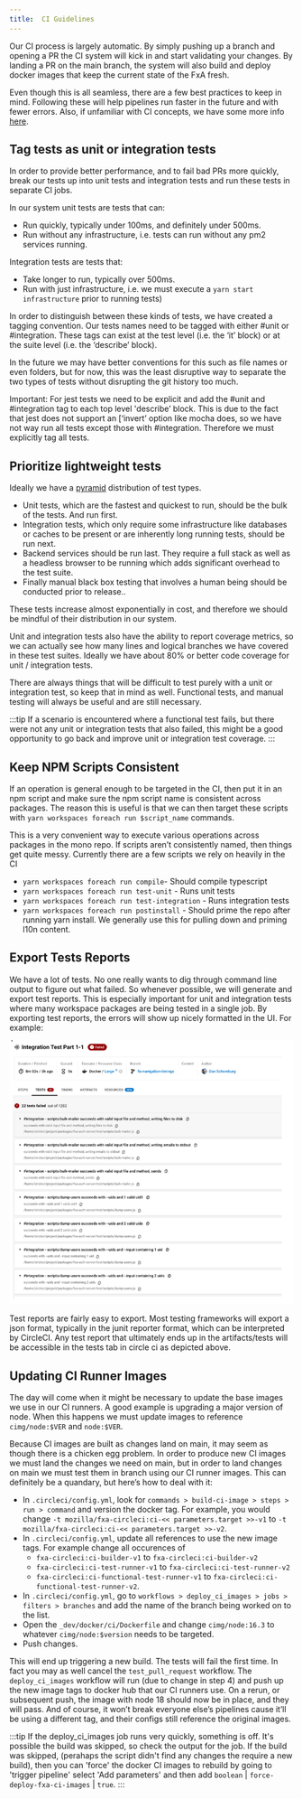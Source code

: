 ```yaml
---
title:  CI Guidelines
---
```


Our CI process is largely automatic. By simply pushing up a branch and opening a PR the CI system will kick in and start validating your changes. By landing a PR on the main branch, the system will also build and deploy docker images that keep the current state of the FxA fresh.

Even though this is all seamless, there are a few best practices to keep in mind. Following these will help pipelines run faster in the future and with fewer errors. Also, if unfamiliar with CI concepts, we have some more info [here](/ecosystem-platform/reference/tests-in-circleci#workflows).

## Tag tests as unit or integration tests
In order to provide better performance, and to fail bad PRs more quickly, break our tests up into unit tests and integration tests and run these tests in separate CI jobs.

In our system unit tests are tests that can:
- Run quickly, typically under 100ms, and definitely under 500ms.
- Run without any infrastructure, i.e. tests can run without any pm2 services running.

Integration tests are tests that:
- Take longer to run, typically over 500ms.
- Run with just infrastructure, i.e. we must execute a `yarn start infrastructure` prior to running tests)

In order to distinguish between these kinds of tests, we have created a tagging convention. Our tests names need to be tagged with either #unit or #integration. These tags can exist at the test level (i.e. the ‘it’ block) or at the suite level (i.e. the ‘describe’ block). 

In the future we may have better conventions for this such as file names or even folders, but for now, this was the least disruptive way to separate the two types of tests without disrupting the git history too much.

Important: For jest tests we need to be explicit and add the #unit and #integration tag to each top level 'describe’ block. This is due to the fact that jest does not support an [‘invert’ option[](https://mochajs.org/api/mocha#invert) like mocha does, so we have not way run all tests except those with #integration. Therefore we must explicitly tag all tests.

## Prioritize lightweight tests
Ideally we have a [pyramid](https://martinfowler.com/articles/practical-test-pyramid.html) distribution of test types. 

- Unit tests, which are the fastest and quickest to run, should be the bulk of the tests. And run first.
- Integration tests, which only require some infrastructure like databases or caches to be present or are inherently long running tests, should be run next.
- Backend services should be run last. They require a full stack as well as a headless browser to be running which adds significant overhead to the test suite.
- Finally manual black box testing that involves a human being should be conducted prior to release.. 

These tests increase almost exponentially in cost, and therefore we should be mindful of their distribution in our system. 

Unit and integration tests also have the ability to report coverage metrics, so we can actually see how many lines and logical branches we have covered in these test suites. Ideally we have about 80% or better code coverage for unit / integration tests.

There are always things that will be difficult to test purely with a unit or integration test, so keep that in mind as well. Functional tests, and manual testing will always be useful and are still necessary.

:::tip
If a scenario is encountered where a functional test fails, but there were not any unit or integration tests that also failed, this might be a good opportunity to go back and improve unit or integration test coverage. 
:::




## Keep NPM Scripts Consistent
If an operation is general enough to be targeted in the CI, then put it in an npm script and make sure the npm script name is consistent across packages. The reason this is useful is that we can then target these scripts with `yarn workspaces foreach run $script_name` commands. 

This is a very convenient way to execute various operations across packages in the mono repo. If scripts aren’t consistently named, then things get quite messy. Currently there are a few scripts we rely on heavily in the CI

- `yarn workspaces foreach run compile`- Should compile typescript
- `yarn workspaces foreach run test-unit` - Runs unit tests
- `yarn workspaces foreach run test-integration` - Runs integration tests
- `yarn workspaces foreach run postinstall` - Should prime the repo after running yarn install. We generally use this for pulling down and priming l10n content.

## Export Tests Reports
We have a lot of tests. No one really wants to dig through command line output to figure out what failed. So whenever possible, we will generate and export test reports. This  is especially important for unit and integration tests where many workspace packages are being tested in a single job. By exporting test reports, the errors will show up nicely formatted in the UI. For example:

![test report](../assets/ci/test-report.png "image_tooltip")

Test reports are fairly easy to export. Most testing frameworks will export a json format, typically in the junit reporter format, which can be interpreted by CircleCI. Any test report that ultimately ends up in the artifacts/tests will be accessible in the tests tab in circle ci as depicted above.

## Updating CI Runner Images
The day will come when it might be necessary to update the base images we use in our CI runners. A good example is upgrading a major version of node. When this happens we must update images to reference `cimg/node:$VER` and `node:$VER`. 

Because CI images are built as changes land on main, it may seem as though there is a chicken egg problem. In order to produce new CI images we must land the changes we need on main, but in order to land changes on main we must test them in branch using our CI runner images. This can definitely be a quandary, but here’s how to deal with it:

- In `.circleci/config.yml`, look for `commands > build-ci-image > steps > run > command` and version the docker tag. For example, you would change `-t mozilla/fxa-circleci:ci-<< parameters.target >>-v1` to `-t mozilla/fxa-circleci:ci-<< parameters.target >>-v2`.
- In `.circleci/config.yml`, update all references to use the new image tags. For example change all occurences of
  - `fxa-circleci:ci-builder-v1` to `fxa-circleci:ci-builder-v2`
  - `fxa-circleci:ci-test-runner-v1` to `fxa-circleci:ci-test-runner-v2`
  - `fxa-circleci:ci-functional-test-runner-v1` to `fxa-circleci:ci-functional-test-runner-v2`. 
- In `.circleci/config.yml`, go to `workflows > deploy_ci_images > jobs > filters > branches` and add the name of the branch being worked on to the list.
- Open the `_dev/docker/ci/Dockerfile` and change `cimg/node:16.3` to whatever `cimg/node:$version` needs to be targeted.
- Push changes.

This will end up triggering a new build. The tests will fail the first time. In fact you may as well cancel the `test_pull_request` workflow. The `deploy_ci_images` workflow will run (due to change in step 4) and push up the new image tags to docker hub that our CI runners use. On a rerun, or subsequent push, the image with node 18 should now be in place, and they will pass. And of course, it won’t break everyone else’s pipelines cause it’ll be using a different tag, and their configs still reference the original images.

:::tip
If the deploy_ci_images job runs very quickly, something is off. It's possible the build was skipped, so check the output for the job. If the build was skipped, (perahaps the script didn't find any changes the require a new build), then you can 'force' the docker CI images to rebuild by going to 'trigger pipeline' select 'Add parameters' and then add `boolean` | `force-deploy-fxa-ci-images` | `true`.
:::
